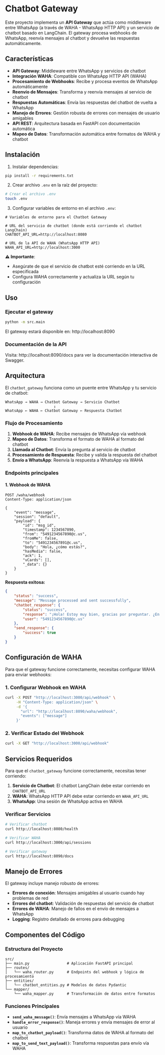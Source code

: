 # Chatbot Gateway

Este proyecto implementa un **API Gateway** que actúa como middleware entre WhatsApp (a través de WAHA - WhatsApp HTTP API) y un servicio de chatbot basado en LangChain. El gateway procesa webhooks de WhatsApp, reenvía mensajes al chatbot y devuelve las respuestas automáticamente.

## Características

- **API Gateway**: Middleware entre WhatsApp y servicios de chatbot
- **Integración WAHA**: Compatible con WhatsApp HTTP API (WAHA)
- **Procesamiento de Webhooks**: Recibe y procesa eventos de WhatsApp automáticamente
- **Reenvío de Mensajes**: Transforma y reenvía mensajes al servicio de chatbot
- **Respuestas Automáticas**: Envía las respuestas del chatbot de vuelta a WhatsApp
- **Manejo de Errores**: Gestión robusta de errores con mensajes de usuario amigables
- **API REST**: Arquitectura basada en FastAPI con documentación automática
- **Mapeo de Datos**: Transformación automática entre formatos de WAHA y chatbot

## Instalación
    
1. Instalar dependencias:
```bash
pip install -r requirements.txt
```

2. Crear archivo `.env` en la raíz del proyecto:
```bash
# Crear el archivo .env
touch .env
```

3. Configurar variables de entorno en el archivo `.env`:
```env
# Variables de entorno para el Chatbot Gateway

# URL del servicio de chatbot (donde está corriendo el chatbot LangChain)
CHATBOT_API_URL=http://localhost:8080

# URL de la API de WAHA (WhatsApp HTTP API)
WAHA_API_URL=http://localhost:3000
```

**⚠️ Importante**: 
- Asegúrate de que el servicio de chatbot esté corriendo en la URL especificada
- Configura WAHA correctamente y actualiza la URL según tu configuración

## Uso

### Ejecutar el gateway
```bash
python -m src.main
```

El gateway estará disponible en: http://localhost:8090

### Documentación de la API
Visita: http://localhost:8090/docs para ver la documentación interactiva de Swagger.

## Arquitectura

El `chatbot_gateway` funciona como un puente entre WhatsApp y tu servicio de chatbot:

```
WhatsApp → WAHA → Chatbot Gateway → Servicio Chatbot
                      ↓
WhatsApp ← WAHA ← Chatbot Gateway ← Respuesta Chatbot
```

### Flujo de Procesamiento

1. **Webhook de WAHA**: Recibe mensajes de WhatsApp vía webhook
2. **Mapeo de Datos**: Transforma el formato de WAHA al formato del chatbot
3. **Llamada al Chatbot**: Envía la pregunta al servicio de chatbot
4. **Procesamiento de Respuesta**: Recibe y valida la respuesta del chatbot
5. **Envío a WhatsApp**: Reenvía la respuesta a WhatsApp vía WAHA

### Endpoints principales

#### 1. Webhook de WAHA
```http
POST /waha/webhook
Content-Type: application/json

{
    "event": "message",
    "session": "default",
    "payload": {
        "id": "msg_id",
        "timestamp": 1234567890,
        "from": "5491234567890@c.us",
        "fromMe": false,
        "to": "5491234567891@c.us",
        "body": "Hola, ¿cómo estás?",
        "hasMedia": false,
        "ack": 1,
        "vCards": [],
        "_data": {}
    }
}
```

**Respuesta exitosa:**
```json
{
    "status": "success",
    "message": "Message processed and sent successfully",
    "chatbot_response": {
        "status": "success",
        "response": "¡Hola! Estoy muy bien, gracias por preguntar. ¿En qué puedo ayudarte hoy?",
        "user": "5491234567890@c.us"
    },
    "send_response": {
        "success": true
    }
}
```

## Configuración de WAHA

Para que el gateway funcione correctamente, necesitas configurar WAHA para enviar webhooks:

### 1. Configurar Webhook en WAHA
```bash
curl -X POST "http://localhost:3000/api/webhook" \
     -H "Content-Type: application/json" \
     -d '{
       "url": "http://localhost:8090/waha/webhook",
       "events": ["message"]
     }'
```

### 2. Verificar Estado del Webhook
```bash
curl -X GET "http://localhost:3000/api/webhook"
```

## Servicios Requeridos

Para que el `chatbot_gateway` funcione correctamente, necesitas tener corriendo:

1. **Servicio de Chatbot**: El chatbot LangChain debe estar corriendo en `CHATBOT_API_URL`
2. **WAHA**: WhatsApp HTTP API debe estar corriendo en `WAHA_API_URL`
3. **WhatsApp**: Una sesión de WhatsApp activa en WAHA

### Verificar Servicios
```bash
# Verificar chatbot
curl http://localhost:8080/health

# Verificar WAHA
curl http://localhost:3000/api/sessions

# Verificar gateway
curl http://localhost:8090/docs
```

## Manejo de Errores

El gateway incluye manejo robusto de errores:

- **Errores de conexión**: Mensajes amigables al usuario cuando hay problemas de red
- **Errores del chatbot**: Validación de respuestas del servicio de chatbot
- **Errores de WAHA**: Manejo de fallos en el envío de mensajes a WhatsApp
- **Logging**: Registro detallado de errores para debugging

## Componentes del Código

### Estructura del Proyecto
```
src/
├── main.py                 # Aplicación FastAPI principal
├── routes/
│   └── waha_router.py      # Endpoints del webhook y lógica de procesamiento
├── entities/
│   └── chatbot_entities.py # Modelos de datos Pydantic
└── mapper/
    └── waha_mapper.py      # Transformación de datos entre formatos
```

### Funciones Principales

- **`send_waha_message()`**: Envía mensajes a WhatsApp vía WAHA
- **`handle_error_response()`**: Maneja errores y envía mensajes de error al usuario
- **`map_to_chatbot_payload()`**: Transforma datos de WAHA al formato del chatbot
- **`map_to_send_text_payload()`**: Transforma respuestas para envío vía WAHA 